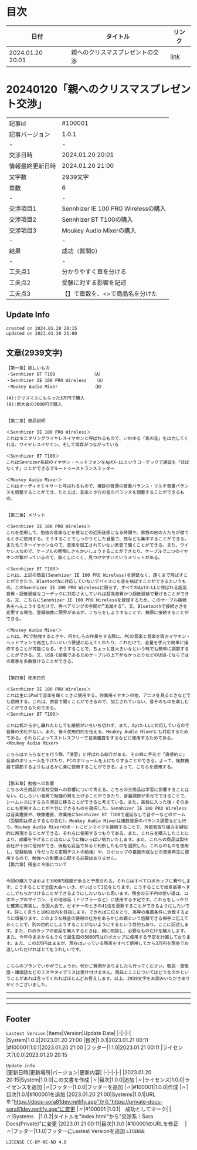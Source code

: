 # 目次
|日付|タイトル|リンク|
|-|-|-
|2024.01.20　20:01|親へのクリスマスプレゼントの交渉|[link](https://private-docs-sora81dev.netlify.app/Collective-Negotiation/index.html#20240120「親へのクリスマスプレゼントの交渉」)

# 20240120「親へのクリスマスプレゼント交渉」
| | |
|-|-|
|記事id|#100001
|記事バージョン|1.0.1
|-|-|
|交渉日時|2024.01.20 20:01|
|情報最終更新日時|2024.01.20 21:00|
|文字数|2939文字
|章数|6
|-|-|
|交渉項目1|Sennhizer IE 100 PRO Wirelessの購入
|交渉項目2|Sennhizer BT T100の購入
|交渉項目3|Moukey Audio Mixerの購入
|-|-|
|結果|成功（質問0）
|-|-|
|工夫点1|分かりやすく章を分ける
|工夫点2|受験に対する影響を記述
|工夫点3|【】で章数を、<>で商品名を分けた

## Update Info
```
created on 2024.01.20 20:15   
updated on 2023.01.20 21:00
```

## 文章(2939文字)
```
【第一章】欲しいもの
・Sennhizer BT T100　　　　　　    （A）    
・Sennhizer IE 100 PRO Wireless   （A）    
・Moukey Audio Mixer　　　　　     （B）  
  
(A):クリスマスにもらった3万円で購入
(B):県大会の3000円で購入


【第二章】商品説明

＜Sennhizer IE 100 PRO Wireless＞
これはモニタリングワイヤレスイヤホンと呼ばれるもので、いわゆる「素の音」を出力してくれる、ワイヤレスイヤホン。そして両耳がつながっている

＜Sennhizer BT T100＞
これはSennizer系統のイヤホン・ヘッドフォンをAptX-LLというコーデックで遅延を「ほぼなくす」ことができるブルートゥーストランスミッター

＜Moukey Audio Mixer＞
これはオーディオミキサーと呼ばれるもので、複数の音源の音量バランス・マルチ音量バランスを調整することができ、たとえば、音楽とさ行の音のバランスを調整することができるもの。


【第三章】メリット

＜Sennhizer IE 100 PRO Wireless＞
これを使用して、勉強の音楽などを夜などの近所迷惑になる時間や、家族の他の人たちが寝てるときに使用する。そうすることでしっかりとした音量で、夜なども集中することができる。またモニターイヤホンなので、音楽を加工されていない原音で聞くことができる。また、ワイヤレスなので、ケーブルの鬱陶しさもかいしょうすることができたり、ケーブルで二つのイヤホンが繋がっているので、無くしにくく、見つけやすいというメリットがある。

＜Sennhizer BT T100＞
これは、上記の商品(Sennhizer IE 100 PRO Wireless)を遅延なく、遠くまで飛ばすことができたり、Bluetoothに対応していないデバイスにも音を飛ばすことができるというもの。このSennhizer IE 100 PRO Wirelessに限らす、すべてのAptX-LLと呼ばれる超高音質・超低遅延なコーデックに対応さえしていれば超高音質かつ超低遅延で繋げることができる。又、こちらにSennhizer IE 100 PRO Wirelessを登録するため、このケーブル接続先をへんこうするだけで、再ペアリングの手間が”消滅する”。又、Bluetoothで接続さきを変更する場合、登録個数に限界があるが、こちらをしようすることで、無限に接続することができる。

＜Moukey Audio Mixer＞
これは、PCで勉強するときや、何かしらの作業をする際に、PCの音楽と音楽を両方イヤホン・ヘッドフォンで再生したいという要望に応えてくれたり、これだけで、音量を手元で簡単に操作することが可能になる。そうすることで、ちょっと音大きいなという時でも簡単に調節することができる。又、USB-C給電であるためケーブルの上下がなかったりなどのUSB-Cならではの恩恵を多数受けることができる。


【第四章】使用目的

＜Sennhizer IE 100 PRO Wireless＞
これは主にiPadで音楽を聴くときに使用する。作業用イヤホンの他、アニメを見るときなどでも使用する。これは、原音で聞くことができるので、加工されていない、音そのものを楽しむことができるためである。
＜Sennhizer BT T100＞

これは机から少し離れたとしても接続がいちいち切れず、また、AptX-LLに対応しているので音質の劣化がない。また、後々使用目的を伝える、Moukey Audio Mixerにも対応するためである。それらによってストレスフリーで音楽鑑賞をするなどに使用するためである。
<Moukey Audio Mixer>

こちらはすららなどを行う際、「演習」と呼ばれる紹介がある、その時に手元で「直感的に」音楽のボリュームを下げたり、PCのボリュームを上げたりすることができる。よって、複数機器で調節するよりもはるかに楽に使用することができる。よって、こちらを使用する。


【第五章】勉強への影響
こちらの三商品が高校受験への影響について考える。こちらの三商品は学習に影響することはない。むしろいい音質で勉強の質を上げることができたり、音量調節が手元でできることで、シームレスにすららの演習に移ることができると考えている。また、高校に入った後・そのあとにも使用することが十分にできるものを選択した。Sennhizer IE 100 PRO Wirelessは音楽鑑賞や、映像鑑賞、作業用にSennhizer BT T100で遅延なしで音ゲーなどのゲーム（受験期は停止するもの含む）。Moukey Audio Mixerは複数音源のバランス調整なども行う。Moukey Audio Mixerのポートにピンマイクを接続することで、外部音取り組みを疑似的に再現することができる。それらに使用するつもりである。また、これらを購入したことにより、成績を下げることはないように精いっぱい努力いたします。また、これらの商品は製作会社が十分に信用ができ、価格も妥当であると判断したものを選択した。これらのものを使用し、受験勉強（今だったら定期テストの勉強）や、ロボカップの基盤作成などの音楽再生に使用するので、勉強への影響は心配する必要はありません。
【第六章】残金と今後について


今回の購入ではおよそ3000円程度が余ると予想される。それらはすべてロボカップに費やします。こうすることで全国大会へいき、がっばって3位をとります。こうすることで岐阜高専へすこしでもちかづけることができるようにしたいないと思います。残金の三千円の使い道は、ロボカップのマイコン、その他部品（ドリブラーなど）に使用する予定です。これらをしっかりと確実に実装し、全国大会で、ビギナーのときの41位を更新することができるようにしたいです。詳しく言うと10位以内を目指します。できれば三位をとり、高専の推薦条件に合致するように頑張ります。このような残金の使用の仕方をあらかじめ親という信頼できる相手に伝えておくことで、別の目的にしようすることがないようにするという目的もあり、ここに記述します。また、ロボカップの部品を購入するときは、親に相談し、必要なものだけを購入します。また、今年のままからもうらう誕生日の5000円はロボカップに使用する予定を計画しております。また、この3万円はままが、現在はいっている残高をすべて使用してから3万円を現金でお渡しいただければとてもうれしいです。


こちらのプランでいかがでしょうか。何かご質問がありましたら行ってください。敬語・尊敬語・謙譲語などのミスやタイプミスは受け付けません。商品とここについてはどうなのかということがあれば言ってくれればほとんどお答えします。以上、2939文字をお読みいただきありがとうございました。
```


---
---
---
## Footer
`Lastest Version`
|Items|Version|Update Date|
|-|-|-|
|System|1.0.2|2023.01.20 21:00
|目次|1.0.1|2023.01.21 00:11
|#100001|1.0.1|2023.01.20 21:00
|フッター|1.1.0|2023.01.21 00:11
|ライセンス|1.0.0|2023.01.20 20:15

`Update info`   
|更新日時|更新場所|バージョン|更新内容|
|-|-|-|-|
|2023.01.20 20:15|System|1.0.0|この文書を作成
|〃|目次|1.0.0|追加
|〃|ライセンス|1.0.0|ライセンスを追加
|〃|フッター|1.0.0|フッターを追加
|〃|#100001|1.0.0|作成
|〃|目次|1.0.1|#100001を追加
|2023.01.20 21:00|Systems|1.0.1|URLを"https://docs-sora81dev.netlify.app"から"https://private-docs-sora81dev.netlify.app"に変更
|〃|#100001 |1.0.1|　成功としてマーク|
|〃|Systems　|1.0.2|タイトルを"index.html"から"交渉系｜Sora Docs(Private)"に変更
|2023.01.21 00:11|目次|1.0.0 |#100001のURLを修正　
|〃|フッター|1.1.0|フッターにLastest Versionを追加
`LICENSE`

```
LICENSE CC-BY-NC-ND 4.0
```
